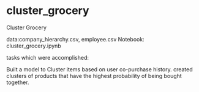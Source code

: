 # cluster_grocery

Cluster Grocery

data:company_hierarchy.csv, employee.csv
Notebook: cluster_grocery.ipynb

tasks which were accomplished:

Built a model to Cluster items based on user co-purchase history.  created clusters of products that have the highest probability of being bought together. 
